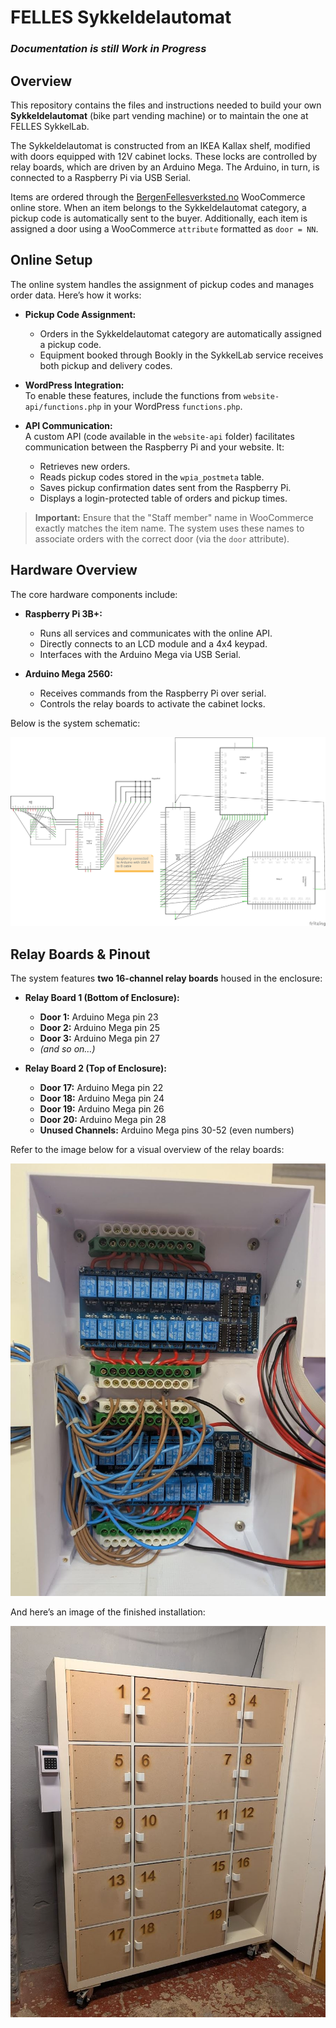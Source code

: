 # FELLES Sykkeldelautomat

### *Documentation is still Work in Progress*

## Overview
This repository contains the files and instructions needed to build your own **Sykkeldelautomat** (bike part vending machine) or to maintain the one at FELLES SykkelLab.

The Sykkeldelautomat is constructed from an IKEA Kallax shelf, modified with doors equipped with 12V cabinet locks. These locks are controlled by relay boards, which are driven by an Arduino Mega. The Arduino, in turn, is connected to a Raspberry Pi via USB Serial.

Items are ordered through the [BergenFellesverksted.no](https://bergenfellesverksted.no) WooCommerce online store. When an item belongs to the Sykkeldelautomat category, a pickup code is automatically sent to the buyer. Additionally, each item is assigned a door using a WooCommerce `attribute` formatted as `door = NN`.

## Online Setup
The online system handles the assignment of pickup codes and manages order data. Here’s how it works:

- **Pickup Code Assignment:**  
  - Orders in the Sykkeldelautomat category are automatically assigned a pickup code.
  - Equipment booked through Bookly in the SykkelLab service receives both pickup and delivery codes.

- **WordPress Integration:**  
  To enable these features, include the functions from `website-api/functions.php` in your WordPress `functions.php`.

- **API Communication:**  
  A custom API (code available in the `website-api` folder) facilitates communication between the Raspberry Pi and your website. It:
  - Retrieves new orders.
  - Reads pickup codes stored in the `wpia_postmeta` table.
  - Saves pickup confirmation dates sent from the Raspberry Pi.
  - Displays a login-protected table of orders and pickup times.

> **Important:** Ensure that the "Staff member" name in WooCommerce exactly matches the item name. The system uses these names to associate orders with the correct door (via the `door` attribute).

## Hardware Overview
The core hardware components include:

- **Raspberry Pi 3B+:**  
  - Runs all services and communicates with the online API.
  - Directly connects to an LCD module and a 4x4 keypad.
  - Interfaces with the Arduino Mega via USB Serial.

- **Arduino Mega 2560:**  
  - Receives commands from the Raspberry Pi over serial.
  - Controls the relay boards to activate the cabinet locks.

Below is the system schematic:

![System Schematic](resources/sykkeldelautomat_schem.png)

## Relay Boards & Pinout
The system features **two 16-channel relay boards** housed in the enclosure:

- **Relay Board 1 (Bottom of Enclosure):**  
  - **Door 1:** Arduino Mega pin 23  
  - **Door 2:** Arduino Mega pin 25  
  - **Door 3:** Arduino Mega pin 27  
  - *(and so on…)*

- **Relay Board 2 (Top of Enclosure):**  
  - **Door 17:** Arduino Mega pin 22  
  - **Door 18:** Arduino Mega pin 24  
  - **Door 19:** Arduino Mega pin 26  
  - **Door 20:** Arduino Mega pin 28  
  - **Unused Channels:** Arduino Mega pins 30-52 (even numbers)

Refer to the image below for a visual overview of the relay boards:

![Relay Boards](resources/relayboards.jpg)

And here’s an image of the finished installation:

![Finished Installation](resources/finished.jpg)
